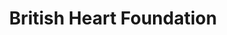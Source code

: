 ---
title: "British Heart Foundation"
url: /cambridge/british-heart-foundation-burleigh-street/
shop: Gebrauchtwaren
---